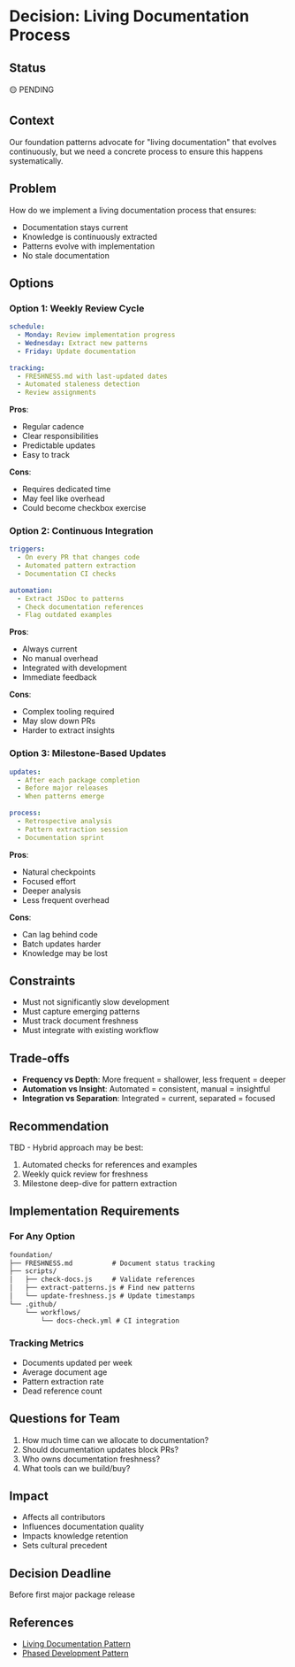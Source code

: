 # Decision: Living Documentation Process

## Status
🟡 PENDING

## Context
Our foundation patterns advocate for "living documentation" that evolves continuously, but we need a concrete process to ensure this happens systematically.

## Problem
How do we implement a living documentation process that ensures:
- Documentation stays current
- Knowledge is continuously extracted
- Patterns evolve with implementation
- No stale documentation

## Options

### Option 1: Weekly Review Cycle
```yaml
schedule:
  - Monday: Review implementation progress
  - Wednesday: Extract new patterns
  - Friday: Update documentation
  
tracking:
  - FRESHNESS.md with last-updated dates
  - Automated staleness detection
  - Review assignments
```

**Pros**:
- Regular cadence
- Clear responsibilities
- Predictable updates
- Easy to track

**Cons**:
- Requires dedicated time
- May feel like overhead
- Could become checkbox exercise

### Option 2: Continuous Integration
```yaml
triggers:
  - On every PR that changes code
  - Automated pattern extraction
  - Documentation CI checks
  
automation:
  - Extract JSDoc to patterns
  - Check documentation references
  - Flag outdated examples
```

**Pros**:
- Always current
- No manual overhead
- Integrated with development
- Immediate feedback

**Cons**:
- Complex tooling required
- May slow down PRs
- Harder to extract insights

### Option 3: Milestone-Based Updates
```yaml
updates:
  - After each package completion
  - Before major releases
  - When patterns emerge
  
process:
  - Retrospective analysis
  - Pattern extraction session
  - Documentation sprint
```

**Pros**:
- Natural checkpoints
- Focused effort
- Deeper analysis
- Less frequent overhead

**Cons**:
- Can lag behind code
- Batch updates harder
- Knowledge may be lost

## Constraints
- Must not significantly slow development
- Must capture emerging patterns
- Must track document freshness
- Must integrate with existing workflow

## Trade-offs
- **Frequency vs Depth**: More frequent = shallower, less frequent = deeper
- **Automation vs Insight**: Automated = consistent, manual = insightful
- **Integration vs Separation**: Integrated = current, separated = focused

## Recommendation
TBD - Hybrid approach may be best:
1. Automated checks for references and examples
2. Weekly quick review for freshness
3. Milestone deep-dive for pattern extraction

## Implementation Requirements

### For Any Option
```markdown
foundation/
├── FRESHNESS.md          # Document status tracking
├── scripts/
│   ├── check-docs.js     # Validate references
│   ├── extract-patterns.js # Find new patterns
│   └── update-freshness.js # Update timestamps
└── .github/
    └── workflows/
        └── docs-check.yml # CI integration
```

### Tracking Metrics
- Documents updated per week
- Average document age
- Pattern extraction rate
- Dead reference count

## Questions for Team
1. How much time can we allocate to documentation?
2. Should documentation updates block PRs?
3. Who owns documentation freshness?
4. What tools can we build/buy?

## Impact
- Affects all contributors
- Influences documentation quality
- Impacts knowledge retention
- Sets cultural precedent

## Decision Deadline
Before first major package release

## References
- [Living Documentation Pattern](../../patterns/governance/living-documentation.md)
- [Phased Development Pattern](../../patterns/governance/phased-development.md)